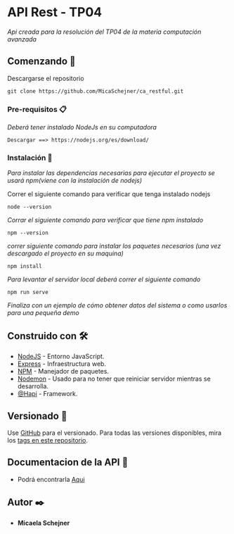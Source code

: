 # API Rest - TP04 

_Api creada para la resolución del TP04 de la materia computación avanzada_

## Comenzando 🚀

Descargarse el repositorio

```
git clone https://github.com/MicaSchejner/ca_restful.git
```


### Pre-requisitos 📋

_Deberá tener instalado NodeJs en su computadora_

```
Descargar ==> https://nodejs.org/es/download/
```

### Instalación 🔧

_Para instalar las dependencias necesarias para ejecutar el proyecto se usará npm(viene con la instalación de nodejs)_

Correr el siguiente comando para verificar que tenga instalado nodejs

```
node --version
```

_Corrar el siguiente comando para verificar que tiene npm instalado_

```
npm --version
```

_correr siguiente comando para instalar los paquetes necesarios (una vez descargado el proyecto en su maquina)_

```
npm install
```

_Para levantar el servidor local deberá correr el siguiente comando_

```
npm run serve
```

_Finaliza con un ejemplo de cómo obtener datos del sistema o como usarlos para una pequeña demo_


## Construido con 🛠️

* [NodeJS](https://nodejs.org/es/) - Entorno JavaScript.
* [Express](https://expressjs.com/es/) - Infraestructura web.
* [NPM](https://www.npmjs.com/) - Manejador de paquetes.
* [Nodemon](https://nodemon.io/) - Usado para no tener que reiniciar servidor mientras se desarrolla.
* [@Hapi](https://hapi.dev/) - Framework.


## Versionado 📌

Use [GitHub](https://github.com/) para el versionado. Para todas las versiones disponibles, mira los [tags en este repositorio](https://github.com/MicaSchejner/ca_restful).

## Documentacion de la API 📖


* Podrá encontrarla [Aqui](https://micaelaschaquino.postman.co/collections/11126175-75fdb089-fb48-4462-99b9-00fd599ef63a?version=latest&workspace=38701bb3-b441-42bb-9760-808744da8918)



## Autor ✒️


* **Micaela Schejner**



